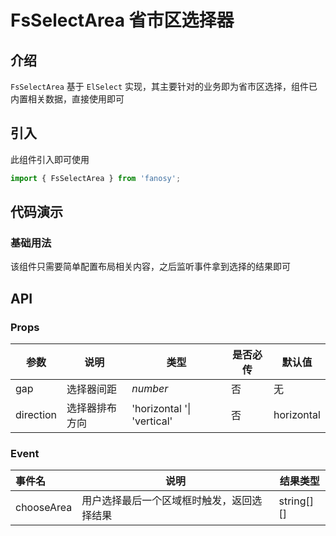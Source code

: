 # FsSelectArea 省市区选择器

## 介绍

`FsSelectArea` 基于 `ElSelect` 实现，其主要针对的业务即为省市区选择，组件已内置相关数据，直接使用即可

## 引入

此组件引入即可使用

```typescript
import { FsSelectArea } from 'fanosy';
```

## 代码演示

### 基础用法

该组件只需要简单配置布局相关内容，之后监听事件拿到选择的结果即可


<CodeShow>
  <template #source>
    <ClientOnly>
      <fs-select-area-show />
    </ClientOnly>
  </template>
  <template #meta>

@[code vue{}](../.vuepress/components/fs-select-area-show.vue)

  </template>
</CodeShow>

## API

### Props

| 参数      | 说明           | 类型                       | 是否必传 | 默认值     |
| --------- | -------------- | -------------------------- | -------- | ---------- |
| gap       | 选择器间距     | _number_                   | 否       | 无         |
| direction | 选择器排布方向 | 'horizontal '\| 'vertical' | 否       | horizontal |

### Event

| 事件名     | 说明                                       | 结果类型    |
| :--------- | ------------------------------------------ | ----------- |
| chooseArea | 用户选择最后一个区域框时触发，返回选择结果 | string\[][] |
